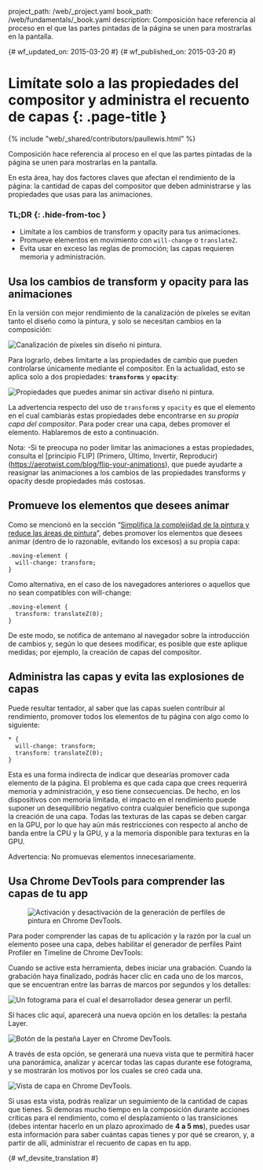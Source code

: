 project_path: /web/_project.yaml
book_path: /web/fundamentals/_book.yaml
description: Composición hace referencia al proceso en el que las partes pintadas de la página se unen para mostrarlas en la pantalla.

{# wf_updated_on: 2015-03-20 #}
{# wf_published_on: 2015-03-20 #}

# Limítate solo a las propiedades del compositor y administra el recuento de capas {: .page-title }

{% include "web/_shared/contributors/paullewis.html" %}

Composición hace referencia al proceso en el que las partes pintadas de la página se unen para 
mostrarlas en la pantalla.

En esta área, hay dos factores claves que afectan el rendimiento de la página: la cantidad de capas del compositor que deben administrarse y las propiedades que usas para las animaciones.

### TL;DR {: .hide-from-toc }

* Limítate a los cambios de transform y opacity para tus animaciones.
* Promueve elementos en movimiento con `will-change` o `translateZ`.
* Evita usar en exceso las reglas de promoción; las capas requieren memoria y administración.

## Usa los cambios de transform y opacity para las animaciones

En la versión con mejor rendimiento de la canalización de píxeles se evitan tanto el diseño como la pintura, y solo se necesitan cambios en la composición:

<img src="images/stick-to-compositor-only-properties-and-manage-layer-count/frame-no-layout-paint.jpg"  alt="Canalización de píxeles sin diseño ni pintura.">

Para lograrlo, debes limitarte a las propiedades de cambio que pueden controlarse únicamente mediante el compositor. En la actualidad, esto se aplica solo a dos propiedades: **`transforms`** y **`opacity`**:

<img src="images/stick-to-compositor-only-properties-and-manage-layer-count/safe-properties.jpg"  alt="Propiedades que puedes animar sin activar diseño ni pintura.">

La advertencia respecto del uso de `transform`s y `opacity` es que el elemento en el cual cambiarás estas propiedades debe encontrarse en _su propia capa del compositor_. Para poder crear una capa, debes promover el elemento. Hablaremos de esto a continuación.

Nota: -Si te preocupa no poder limitar las animaciones a estas propiedades, consulta el [principio FLIP] (Primero, Último, Invertir, Reproducir)(https://aerotwist.com/blog/flip-your-animations), que puede ayudarte a reasignar las animaciones a los cambios de las propiedades transforms y opacity desde propiedades más costosas.

## Promueve los elementos que desees animar

Como se mencionó en la sección “[Simplifica la complejidad de la pintura y reduce las áreas de pintura](simplify-paint-complexity-and-reduce-paint-areas)”, debes promover los elementos que desees animar (dentro de lo razonable, evitando los excesos) a su propia capa:


    .moving-element {
      will-change: transform;
    }


Como alternativa, en el caso de los navegadores anteriores o aquellos que no sean compatibles con will-change:


    .moving-element {
      transform: translateZ(0);
    }


De este modo, se notifica de antemano al navegador sobre la introducción de cambios y, según lo que desees modificar, es posible que este aplique medidas; por ejemplo, la creación de capas del compositor.

## Administra las capas y evita las explosiones de capas

Puede resultar tentador, al saber que las capas suelen contribuir al rendimiento, promover todos los elementos de tu página con algo como lo siguiente:


    * {
      will-change: transform;
      transform: translateZ(0);
    }


Esta es una forma indirecta de indicar que desearías promover cada elemento de la página. El problema es que cada capa que crees requerirá memoria y administración, y eso tiene consecuencias. De hecho, en los dispositivos con memoria limitada, el impacto en el rendimiento puede suponer un desequilibrio negativo contra cualquier beneficio que suponga la creación de una capa. Todas las texturas de las capas se deben cargar en la GPU, por lo que hay aún más restricciones con respecto al ancho de banda entre la CPU y la GPU, y a la memoria disponible para texturas en la GPU.

Advertencia: No promuevas elementos innecesariamente.

## Usa Chrome DevTools para comprender las capas de tu app

<div class="attempt-right">
  <figure>
    <img src="images/stick-to-compositor-only-properties-and-manage-layer-count/paint-profiler.jpg" alt="Activación y desactivación de la generación de perfiles de pintura en Chrome DevTools.">
  </figure>
</div>

Para poder comprender las capas de tu aplicación y la razón por la cual un elemento posee una capa, debes habilitar el generador de perfiles Paint Profiler en Timeline de Chrome DevTools:

<div style="clear:both;"></div>

Cuando se active esta herramienta, debes iniciar una grabación. Cuando la grabación haya finalizado, podrás hacer clic en cada uno de los marcos, que se encuentran entre las barras de marcos por segundos y los detalles:

<img src="images/stick-to-compositor-only-properties-and-manage-layer-count/frame-of-interest.jpg"  alt="Un fotograma para el cual el desarrollador desea generar un perfil.">

Si haces clic aquí, aparecerá una nueva opción en los detalles: la pestaña Layer.

<img src="images/stick-to-compositor-only-properties-and-manage-layer-count/layer-tab.jpg"  alt="Botón de la pestaña Layer en Chrome DevTools.">

A través de esta opción, se generará una nueva vista que te permitirá hacer una panorámica, analizar y acercar todas las capas durante ese fotograma, y se mostrarán los motivos por los cuales se creó cada una.

<img src="images/stick-to-compositor-only-properties-and-manage-layer-count/layer-view.jpg"  alt="Vista de capa en Chrome DevTools.">

Si usas esta vista, podrás realizar un seguimiento de la cantidad de capas que tienes. Si demoras mucho tiempo en la composición durante acciones críticas para el rendimiento, como el desplazamiento o las transiciones (debes intentar hacerlo en un plazo aproximado de **4 a 5 ms**), puedes usar esta información para saber cuántas capas tienes y por qué se crearon, y, a partir de allí, administrar el recuento de capas en tu app.


{# wf_devsite_translation #}
